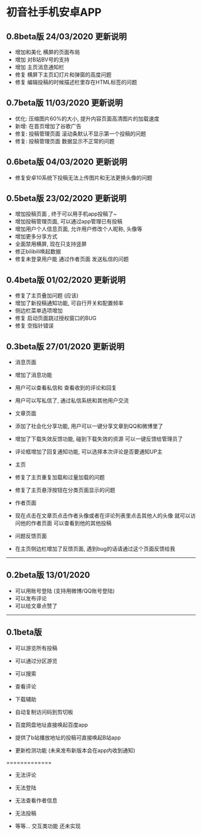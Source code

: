 
# 初音社手机安卓APP

## 0.8beta版 24/03/2020 更新说明
- 增加和美化 横屏的页面布局
- 增加 对B站BV号的支持
- 增加 主页消息通知栏
- 修复 横屏下主页幻灯片和弹窗的高度问题
- 修复 编辑投稿的时候描述栏里存在HTML标签的问题




## 0.7beta版 11/03/2020 更新说明
- 优化: 压缩图片60%的大小, 提升内容页面高清图片的加载速度
- 新增: 在首页增加了谷歌广告
- 修复: 投稿管理页面 滚动条默认不显示第一个投稿的问题
- 修复: 投稿管理页面 数据显示不正常的问题

## 0.6beta版 04/03/2020 更新说明
- 修复安卓10系统下投稿无法上传图片和无法更换头像的问题

## 0.5beta版 23/02/2020 更新说明
- 增加投稿页面 , 终于可以用手机app投稿了~
- 增加投稿管理页面, 可以通过app管理已有投稿
- 增加用户个人信息页面, 允许用户修改个人昵称, 头像等
- 增加更多分享方式
- 全面禁用横屏, 现在只支持竖屏
- 修正bilibili唤起数据
- 修复未登录用户能 通过作者页面 发送私信的问题



## 0.4beta版 01/02/2020 更新说明

- 修复了主页叠加问题 (应该)
- 增加了新投稿通知功能, 可自行开关和配置频率
- 侧边栏菜单选项增加
- 修复 启动页面跳过授权窗口的BUG
- 修复 空指针错误



## 0.3beta版 27/01/2020 更新说明

- 消息页面
 - 增加了消息功能
 - 用户可以查看私信和 查看收到的评论和回复
 - 用户可以写私信了, 通过私信系统和其他用户交流

- 文章页面
 - 添加了社会化分享功能, 用户可以一键分享文章到QQ和微博里了
 - 增加了下载失效反馈功能, 碰到下载失效的资源 可以一键反馈给管理员了
 - 评论框增加了回复通知功能, 可以选择本次评论是否要通知UP主

- 主页
 - 修复了主页重复加载和过量加载的问题
 - 修复了主页悬浮按钮在分类页面显示的问题

- 作者页面
 - 现在点击在文章页点击作者头像或者在评论列表里点击其他人的头像 就可以访问他的作者页面 可以查看到他的其他投稿

- 问题反馈页面
 - 在主页侧边栏增加了反馈页面, 遇到bug的话请通过这个页面反馈给我


------------



## 0.2beta版 13/01/2020

  - 可以用账号登陆 (支持用微博/QQ账号登陆)
  - 可以发布评论
  - 可以给文章点赞了


***

## 0.1beta版

  - 可以游览所有投稿 

  - 可以通过分区游览

  - 可以搜索

  - 查看评论

  - 下载辅助

  - 自动复制访问码到剪切板

  - 百度网盘地址直接唤起百度app 

  - 提供了b站播放地址的投稿可直接唤起B站app

  - 更新检测功能 (未来发布新版本会在app内收到通知)
 
 =============

  - 无法评论

  -  无法登陆

  - 无法查看作者信息

  - 无法投稿

  - 等等… 交互类功能 还未实现

